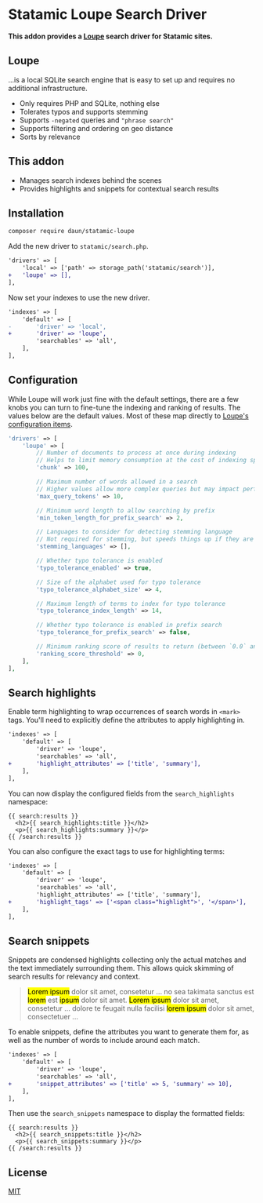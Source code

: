 # Statamic Loupe Search Driver

**This addon provides a [Loupe](https://github.com/loupe-php/loupe) search driver for Statamic sites.**

## Loupe

...is a local SQLite search engine that is easy to set up and requires no additional
infrastructure.

- Only requires PHP and SQLite, nothing else
- Tolerates typos and supports stemming
- Supports `-negated` queries and `"phrase search"`
- Supports filtering and ordering on geo distance
- Sorts by relevance

## This addon

- Manages search indexes behind the scenes
- Provides highlights and snippets for contextual search results

## Installation

```sh
composer require daun/statamic-loupe
```

Add the new driver to `statamic/search.php`.

```diff
'drivers' => [
    'local' => ['path' => storage_path('statamic/search')],
+   'loupe' => [],
],
```

Now set your indexes to use the new driver.

```diff
'indexes' => [
    'default' => [
-       'driver' => 'local',
+       'driver' => 'loupe',
        'searchables' => 'all',
    ],
],
```

## Configuration

While Loupe will work just fine with the default settings, there are a few knobs
you can turn to fine-tune the indexing and ranking of results.
The values below are the default values. Most of these map directly to [Loupe's
configuration items](https://github.com/loupe-php/loupe/blob/main/docs/configuration.md).

```php
'drivers' => [
    'loupe' => [
        // Number of documents to process at once during indexing
        // Helps to limit memory consumption at the cost of indexing speed
        'chunk' => 100,

        // Maximum number of words allowed in a search
        // Higher values allow more complex queries but may impact performance
        'max_query_tokens' => 10,

        // Minimum word length to allow searching by prefix
        'min_token_length_for_prefix_search' => 2,

        // Languages to consider for detecting stemming language
        // Not required for stemming, but speeds things up if they are known
        'stemming_languages' => [],

        // Whether typo tolerance is enabled
        'typo_tolerance_enabled' => true,

        // Size of the alphabet used for typo tolerance
        'typo_tolerance_alphabet_size' => 4,

        // Maximum length of terms to index for typo tolerance
        'typo_tolerance_index_length' => 14,

        // Whether typo tolerance is enabled in prefix search
        'typo_tolerance_for_prefix_search' => false,

        // Minimum ranking score of results to return (between `0.0` and `1.0`)
        'ranking_score_threshold' => 0,
    ],
],
```

## Search highlights

Enable term highlighting to wrap occurrences of search words in `<mark>` tags. You'll need to
explicitly define the attributes to apply highlighting in.

```diff
'indexes' => [
    'default' => [
        'driver' => 'loupe',
        'searchables' => 'all',
+       'highlight_attributes' => ['title', 'summary'],
    ],
],
```

You can now display the configured fields from the `search_highlights` namespace:

```antlers
{{ search:results }}
  <h2>{{ search_highlights:title }}</h2>
  <p>{{ search_highlights:summary }}</p>
{{ /search:results }}
```

You can also configure the exact tags to use for highlighting terms:

```diff
'indexes' => [
    'default' => [
        'driver' => 'loupe',
        'searchables' => 'all',
        'highlight_attributes' => ['title', 'summary'],
+       'highlight_tags' => ['<span class="highlight">', '</span>'],
    ],
],
```

## Search snippets

Snippets are condensed highlights collecting only the actual matches and the text immediately
surrounding them. This allows quick skimming of search results for relevancy and context.

> <mark>Lorem ipsum</mark> dolor sit amet, consetetur ... no sea takimata sanctus est <mark>lorem</mark> est <mark>ipsum</mark> dolor sit amet. <mark>Lorem ipsum</mark> dolor sit amet, consetetur ... dolore te feugait nulla facilisi <mark>lorem ipsum</mark> dolor sit amet, consectetuer ...</p>

To enable snippets, define the attributes you want to generate them for, as well
as the number of words to include around each match.

```diff
'indexes' => [
    'default' => [
        'driver' => 'loupe',
        'searchables' => 'all',
+       'snippet_attributes' => ['title' => 5, 'summary' => 10],
    ],
],
```

Then use the `search_snippets` namespace to display the formatted fields:

```antlers
{{ search:results }}
  <h2>{{ search_snippets:title }}</h2>
  <p>{{ search_snippets:summary }}</p>
{{ /search:results }}
```

## License

[MIT](https://opensource.org/licenses/MIT)
